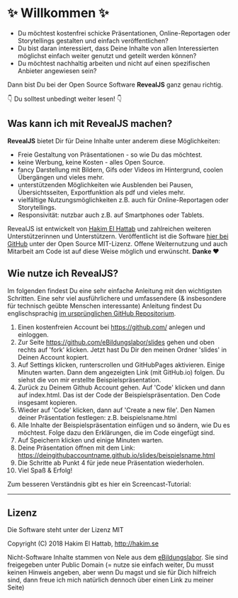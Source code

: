# ✨ Willkommen ✨

* Du möchtest kostenfrei schicke Präsentationen, Online-Reportagen oder Storytellings gestalten und einfach veröffentlichen? 
* Du bist daran interessiert, dass Deine Inhalte von allen Interessierten möglichst einfach weiter genutzt und geteilt werden können? 
* Du möchtest nachhaltig arbeiten und nicht auf einen spezifischen Anbieter angewiesen sein? 

Dann bist Du bei der Open Source Software **RevealJS** ganz genau richtig. 

👇 Du solltest unbedingt weiter lesen! 👇

## Was kann ich mit RevealJS machen?

**RevealJS** bietet Dir für Deine Inhalte unter anderem diese Möglichkeiten:
* Freie Gestaltung von Präsentationen - so wie Du das möchtest.
* keine Werbung, keine Kosten - alles Open Source.
* fancy Darstellung mit Bildern, Gifs oder Videos im Hintergrund, coolen Übergängen und vieles mehr.
* unterstützenden Möglichkeiten wie Ausblenden bei Pausen, Übersichtsseiten, Exportfunktion als pdf und vieles mehr.
* vielfältige Nutzungsmöglichkeiten z.B. auch für Online-Reportagen oder Storytellings.
* Responsivität: nutzbar auch z.B. auf Smartphones oder Tablets.

RevealJS ist entwickelt von [Hakim El Hattab](https://hakim.se/) und zahlreichen weiteren Unterstützerinnen und Unterstützern. Veröffentlicht ist die Software [hier bei GitHub](https://github.com/hakimel/reveal.js) unter der Open Source MIT-Lizenz. Offene Weiternutzung und auch Mitarbeit am Code ist auf diese Weise möglich und erwünscht. **Danke ❤️** 

## Wie nutze ich RevealJS?

Im folgenden findest Du eine sehr einfache Anleitung mit den wichtigsten Schritten. Eine sehr viel ausführlichere und umfassendere (& insbesondere für technisch geübte Menschen interessante) Anleitung findest Du englischsprachig [im ursprünglichen GitHub Repositorium](https://github.com/hakimel/reveal.js).

1. Einen kostenfreien Account bei https://github.com/ anlegen und einloggen.
2. Zur Seite https://github.com/eBildungslabor/slides gehen und oben rechts auf 'fork' klicken. Jetzt hast Du Dir den meinen Ordner 'slides' in Deinen Account kopiert.
3. Auf Settings klicken, runterscrollen und GitHubPages aktivieren. Einige Minuten warten. Dann dem angezeigten Link (mit GitHub.io) folgen. Du siehst die von mir erstellte Beispielspräsentation.
4. Zurück zu Deinem Github Account gehen. Auf 'Code' klicken und dann auf index.html. Das ist der Code der Beispielspräsentation. Den Code insgesamt kopieren.
5. Wieder auf 'Code' klicken, dann auf 'Create a new file'. Den Namen deiner Präsentation festlegen: z.B. beispielsname.html
6. Alle Inhalte der Beispielspräsentation einfügen und so ändern, wie Du es möchtest. Folge dazu den Erklärungen, die im Code eingefügt sind.
7. Auf Speichern klicken und einige Minuten warten.
8. Deine Präsentation öffnen mit dem Link: https://deingithubaccountname.github.io/slides/beispielsname.html
9. Die Schritte ab Punkt 4 für jede neue Präsentation wiederholen.
10. Viel Spaß & Erfolg!

Zum besseren Verständnis gibt es hier ein Screencast-Tutorial:

---

## Lizenz

Die Software steht unter der Lizenz MIT

Copyright (C) 2018 Hakim El Hattab, http://hakim.se

Nicht-Software Inhalte stammen von Nele aus dem [eBildungslabor](https://www.ebildungslabor.de). Sie sind freigegeben unter Public Domain (= nutze sie einfach weiter, Du musst keinen Hinweis angeben, aber wenn Du magst und sie für Dich hilfreich sind, dann freue ich mich natürlich dennoch über einen Link zu meiner Seite)

